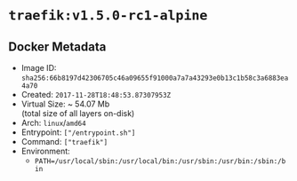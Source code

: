 # `traefik:v1.5.0-rc1-alpine`

## Docker Metadata

- Image ID: `sha256:66b8197d42306705c46a09655f91000a7a7a43293e0b13c1b58c3a6883ea4a70`
- Created: `2017-11-28T18:48:53.87307953Z`
- Virtual Size: ~ 54.07 Mb  
  (total size of all layers on-disk)
- Arch: `linux`/`amd64`
- Entrypoint: `["/entrypoint.sh"]`
- Command: `["traefik"]`
- Environment:
  - `PATH=/usr/local/sbin:/usr/local/bin:/usr/sbin:/usr/bin:/sbin:/bin`
